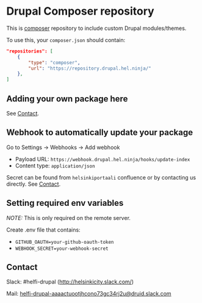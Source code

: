 # Drupal Composer repository

This is [composer](https://getcomposer.org/) repository to include custom Drupal modules/themes.

To use this, your `composer.json` should contain:

```json
"repositories": [
    {
        "type": "composer",
        "url": "https://repository.drupal.hel.ninja/"
    },
]
```

## Adding your own package here

See [Contact](#contact).

## Webhook to automatically update your package

Go to Settings -> Webhooks -> Add webhook

- Payload URL: `https://webhook.drupal.hel.ninja/hooks/update-index`
- Content type: `application/json`

Secret can be found from `helsinkiportaali` confluence or by contacting us directly. See [Contact](#contact).

## Setting required env variables 

*NOTE:* This is only required on the remote server.

Create .env file that contains:

- `GITHUB_OAUTH=your-github-oauth-token`
- `WEBHOOK_SECRET=your-webhook-secret`

## Contact

Slack: #helfi-drupal (http://helsinkicity.slack.com/)

Mail: helfi-drupal-aaaactuootjhcono73gc34rj2u@druid.slack.com
